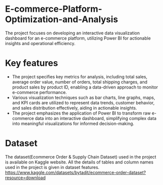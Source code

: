 # E-commerce-Platform-Optimization-and-Analysis
The project focuses on developing an interactive data visualization dashboard for an e-commerce platform, utilizing Power BI for actionable insights and operational efficiency.

# Key features
- The project specifies key metrics for analysis, including total sales, average order value, number of orders, total shipping charges, and product sales by product ID, enabling a data-driven approach to monitor e-commerce performance.  
- Various visualization techniques such as bar charts, line graphs, maps, and KPI cards are utilized to represent data trends, customer behavior, and sales distribution effectively, aiding in actionable insights.  
- The project emphasizes the application of Power BI to transform raw e-commerce data into an interactive dashboard, simplifying complex data into meaningful visualizations for informed decision-making.  

# Dataset
The dataset(Ecommerce Order & Supply Chain Dataset) used in the project is available on Kaggle website. All the details of tables and column names used in the project is given in dataset features.<br>
https://www.kaggle.com/datasets/bytadit/ecommerce-order-dataset?resource=download

